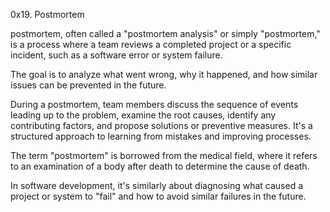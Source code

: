 0x19. Postmortem

postmortem, often called a "postmortem analysis" or simply "postmortem," is a process where a team reviews a completed project or a specific incident, such as a software error or system failure.

The goal is to analyze what went wrong, why it happened, and how similar issues can be prevented in the future.

During a postmortem, team members discuss the sequence of events leading up to the problem, examine the root causes, identify any contributing factors, and propose solutions or preventive measures.
It's a structured approach to learning from mistakes and improving processes.

The term "postmortem" is borrowed from the medical field, where it refers to an examination of a body after death to determine the cause of death.

In software development, it's similarly about diagnosing what caused a project or system to "fail" and how to avoid similar failures in the future.
